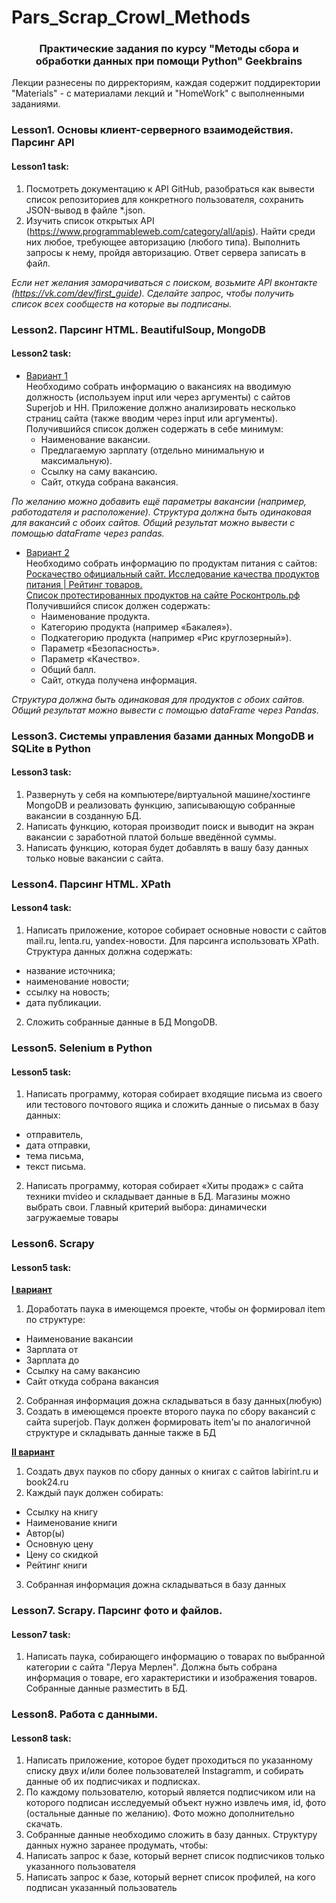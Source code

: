 # Pars_Scrap_Crowl_Methods
### <center>Практические задания по курсу "Методы сбора и обработки данных при помощи Python" Geekbrains
Лекции разнесены по дирректориям, каждая содержит поддиректории "Materials" - с материалами лекций и "HomeWork" с выполненными заданиями.
### Lesson1. Основы клиент-серверного взаимодействия. Парсинг API  
#### Lesson1 task:
1.   Посмотреть документацию к API GitHub, разобраться как вывести список репозиториев для конкретного пользователя, сохранить JSON-вывод в файле *.json.
1.   Изучить список открытых API (https://www.programmableweb.com/category/all/apis). Найти среди них любое, требующее авторизацию (любого типа). Выполнить запросы к нему, пройдя авторизацию. Ответ сервера записать в файл.  

*Если нет желания заморачиваться с поиском, возьмите API вконтакте (https://vk.com/dev/first_guide). Сделайте запрос, чтобы получить список всех сообществ на которые вы подписаны.*

### Lesson2. Парсинг HTML. BeautifulSoup, MongoDB  
#### Lesson2 task:
* <ins>Вариант 1</ins>  
Необходимо собрать информацию о вакансиях на вводимую должность (используем input или через аргументы) с сайтов Superjob и HH. Приложение должно анализировать несколько страниц сайта (также вводим через input или аргументы). Получившийся список должен содержать в себе минимум:  
  * Наименование вакансии.
  * Предлагаемую зарплату (отдельно минимальную и максимальную).
  * Ссылку на саму вакансию.
  * Сайт, откуда собрана вакансия.     

*По желанию можно добавить ещё параметры вакансии (например, работодателя и расположение). Структура должна быть одинаковая для вакансий с обоих сайтов. Общий результат можно вывести с помощью dataFrame через pandas.*  

* <ins>Вариант 2</ins>  
Необходимо собрать информацию по продуктам питания с сайтов:  
[Роскачество официальный сайт. Исследование качества продуктов питания | Рейтинг товаров.](https://rskrf.ru/ratings/produkty-pitaniya/)    
[Список протестированных продуктов на сайте Росконтроль.рф](https://roscontrol.com/category/produkti/#)  
Получившийся список должен содержать:
   * Наименование продукта.
   * Категорию продукта (например «Бакалея»).
   * Подкатегорию продукта (например «Рис круглозерный»).
   * Параметр «Безопасность».
   * Параметр «Качество».
  * Общий балл.
  * Сайт, откуда получена информация.     

*Структура должна быть одинаковая для продуктов с обоих сайтов. Общий результат можно вывести с помощью dataFrame через Pandas.*  

### Lesson3. Системы управления базами данных MongoDB и SQLite в Python  
#### Lesson3 task:

1.    Развернуть у себя на компьютере/виртуальной машине/хостинге MongoDB и реализовать функцию, записывающую собранные вакансии в созданную БД.
2.    Написать функцию, которая производит поиск и выводит на экран вакансии с заработной платой больше введённой суммы.
3.    Написать функцию, которая будет добавлять в вашу базу данных только новые вакансии с сайта.  

### Lesson4. Парсинг HTML. XPath  
#### Lesson4 task:  

1.    Написать приложение, которое собирает основные новости с сайтов mail.ru, lenta.ru, yandex-новости. Для парсинга использовать XPath. Структура данных должна содержать:  
 * название источника;  
 * наименование новости;  
 * ссылку на новость;  
 * дата публикации.      
2.    Сложить собранные данные в БД MongoDB.  

### Lesson5. Selenium в Python  
#### Lesson5 task:  

1. Написать программу, которая собирает входящие письма из своего или тестового почтового ящика и сложить данные о письмах в базу данных:  
 * отправитель,
 * дата отправки,
 * тема письма,
 * текст письма.  
2. Написать программу, которая собирает «Хиты продаж» с сайта техники mvideo и складывает данные в БД. Магазины можно выбрать свои. Главный критерий выбора: динамически загружаемые товары  

### Lesson6. Scrapy 
#### Lesson5 task:  

**<ins>I вариант</ins>**
 1. Доработать паука в имеющемся проекте, чтобы он формировал item по структуре:
  * Наименование вакансии
  * Зарплата от
  * Зарплата до
  * Ссылку на саму вакансию
  * Сайт откуда собрана вакансия  
 2. Собранная информация дожна складываться в базу данных(любую)  
 3. Создать в имеющемся проекте второго паука по сбору вакансий с сайта superjob. Паук должен формировать item'ы по аналогичной структуре и складывать данные также в БД

**<ins>II вариант</ins>**
 1. Создать двух пауков по сбору данных о книгах с сайтов labirint.ru и book24.ru
 2. Каждый паук должен собирать:
  * Ссылку на книгу
  * Наименование книги
  * Автор(ы)
  * Основную цену
  * Цену со скидкой
  * Рейтинг книги
 3. Собранная информация дожна складываться в базу данных
 
 ### Lesson7. Scrapy. Парсинг фото и файлов. 
 #### Lesson7 task:  
 
1. Написать паука, собирающего информацию о товарах по выбранной категории с сайта "Леруа Мерлен". Должна быть собрана информация о товаре, его характеристики и изображения товаров. Собранные данные разместить в БД.  

 ### Lesson8. Работа с данными.    
 #### Lesson8 task:  

1. Написать приложение, которое будет проходиться по указанному списку двух и/или более пользователей Instagramm, и собирать данные об их подписчиках и подписках.
2.  По каждому пользователю, который является подписчиком или на которого подписан исследуемый объект нужно извлечь имя, id, фото (остальные данные по желанию). Фото можно дополнительно скачать.
3.  Собранные данные необходимо сложить в базу данных. Структуру данных нужно заранее продумать, чтобы:
4.  Написать запрос к базе, который вернет список подписчиков только указанного пользователя
5.  Написать запрос к базе, который вернет список профилей, на кого подписан указанный пользователь
 
